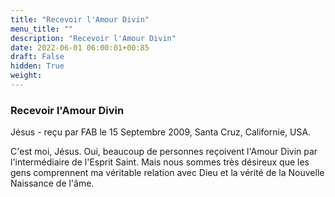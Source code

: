 ```yaml
---
title: "Recevoir l'Amour Divin"
menu_title: ""
description: "Recevoir l'Amour Divin"
date: 2022-06-01 06:00:01+00:85
draft: False
hidden: True
weight:
---
```

### Recevoir l'Amour Divin

Jésus - reçu par FAB le 15 Septembre 2009, Santa Cruz, Californie, USA.

C'est moi, Jésus.
Oui, beaucoup de personnes reçoivent l'Amour Divin par l'intermédiaire de l'Esprit Saint.
Mais nous sommes très désireux que les gens comprennent ma véritable relation avec Dieu et la vérité de la Nouvelle Naissance de l'âme.